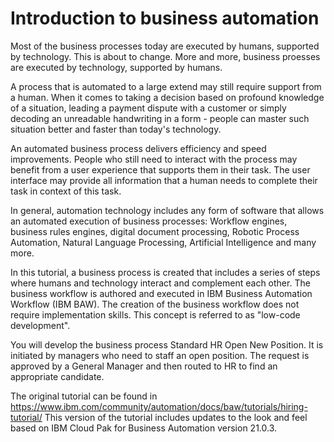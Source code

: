 # Introduction to business automation

Most of the business processes today are executed by humans, supported by technology. This is about to change.
More and more, business proesses are executed by technology, supported by humans. 

A process that is automated to a large extend may still require support from a human.
When it comes to taking a decision based on profound knowledge of a situation, leading a payment dispute with a customer or 
simply decoding an unreadable handwriting in a form - people can master such situation better and faster than today's technology.

An automated business process delivers efficiency and speed improvements. 
People who still need to interact with the process may benefit from a user experience that supports them in their task. 
The user interface may provide all information that a human needs to complete their task in context of this task.

In general, automation technology includes any form of software that allows an automated execution of business processes:
Workflow engines, business rules engines, digital document processing, Robotic Process Automation, Natural Language Processing, Artificial Intelligence and many more.

In this tutorial, a business process is created that includes a series of steps where humans and technology interact and complement each other.
The business workflow is authored and executed in IBM Business Automation Workflow (IBM BAW). The creation of the business workflow does not require 
implementation skills. This concept is referred to as "low-code development".

You will develop the business process Standard HR Open New Position. It is initiated by managers who need to staff an open position.
The request is approved by a General Manager and then routed to HR to find an appropriate candidate.

The original tutorial can be found in https://www.ibm.com/community/automation/docs/baw/tutorials/hiring-tutorial/
This version of the tutorial includes updates to the look and feel based on IBM Cloud Pak for Business Automation version 21.0.3.
